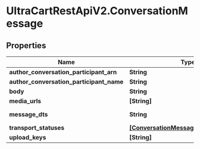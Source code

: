 # UltraCartRestApiV2.ConversationMessage

## Properties
Name | Type | Description | Notes
------------ | ------------- | ------------- | -------------
**author_conversation_participant_arn** | **String** |  | [optional] 
**author_conversation_participant_name** | **String** |  | [optional] 
**body** | **String** |  | [optional] 
**media_urls** | **[String]** |  | [optional] 
**message_dts** | **String** | Message date/time | [optional] 
**transport_statuses** | [**[ConversationMessageTransportStatus]**](ConversationMessageTransportStatus.md) |  | [optional] 
**upload_keys** | **[String]** |  | [optional] 


